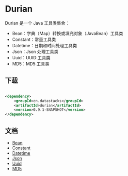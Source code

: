 # Durian

Durian 是一个 Java 工具类集合：

* Bean：字典（Map）转换或填充对象（JavaBean）工具类
* Constant：常量工具类
* Datetime：日期和时间处理工具类
* Json：Json 处理工具类
* Uuid：UUID 工具类
* MD5：MD5 工具类

## 下载

```xml

<dependency>
    <groupId>cn.datastacks</groupId>
    <artifactId>durian</artifactId>
    <version>0.9.1-SNAPSHOT</version>
</dependency>
```

## 文档

* [Bean](./doc/bean.md)
* [Constant](./doc/constant.md)
* [Datetime](./doc/datetime.md)
* [Json](./doc/json.md)
* [Uuid](./doc/uuid.md)
* [MD5](./doc/md5.md)